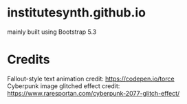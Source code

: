 # institutesynth.github.io
mainly built using Bootstrap 5.3

# Credits
Fallout-style text animation credit: https://codepen.io/torce
<br>
Cyberpunk image glitched effect credit: https://www.raresportan.com/cyberpunk-2077-glitch-effect/